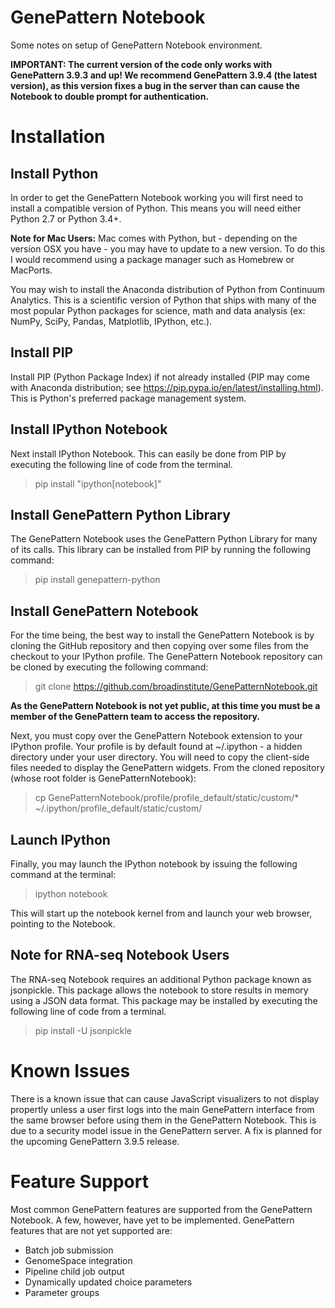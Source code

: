 GenePattern Notebook
====================

Some notes on setup of GenePattern Notebook environment.

**IMPORTANT: The current version of the code only works with GenePattern 3.9.3 and up! 
We recommend GenePattern 3.9.4 (the latest version), as this version fixes a bug in the 
server than can cause the Notebook to double prompt for authentication.**

# Installation

## Install Python

In order to get the GenePattern Notebook working you will first need to install a compatible 
version of Python. This means you will need either Python 2.7 or Python 3.4+.

**Note for Mac Users:** Mac comes with Python, but - depending on the version OSX you have - 
you may have to update to a new version. To do this I would recommend using a package manager 
such as Homebrew or MacPorts.

You may wish to install the Anaconda distribution of Python from Continuum Analytics. This is 
a scientific version of Python that ships with many of the most popular Python packages for 
science, math and data analysis (ex: NumPy, SciPy, Pandas, Matplotlib, IPython, etc.).

## Install PIP

Install PIP (Python Package Index) if not already installed (PIP may come with Anaconda 
distribution; see https://pip.pypa.io/en/latest/installing.html). This is Python's preferred 
package management system.

## Install IPython Notebook
Next install IPython Notebook. This can easily be done from PIP by executing the following 
line of code from the terminal.

> pip install "ipython[notebook]"

## Install GenePattern Python Library
The GenePattern Notebook uses the GenePattern Python Library for many of its calls. This 
library can be installed from PIP by running the following command:

> pip install genepattern-python

## Install GenePattern Notebook

For the time being, the best way to install the GenePattern Notebook is by cloning the GitHub 
repository and then copying over some files from the checkout to your IPython profile. The 
GenePattern Notebook repository can be cloned by executing the following command:

> git clone https://github.com/broadinstitute/GenePatternNotebook.git

**As the GenePattern Notebook is not yet public, at this time you must be a member of the 
GenePattern team to access the repository.**

Next, you must copy over the GenePattern Notebook extension to your IPython profile. Your 
profile is by default found at ~/.ipython - a hidden directory under your user directory.
You will need to copy the client-side files needed to display the GenePattern widgets. 
From the cloned repository (whose root folder is GenePatternNotebook):

> cp GenePatternNotebook/profile/profile_default/static/custom/* ~/.ipython/profile_default/static/custom/

## Launch IPython

Finally, you may launch the IPython notebook by issuing the following command at the terminal:

> ipython notebook

This will start up the notebook kernel from and launch your web browser, pointing to the Notebook.

## Note for RNA-seq Notebook Users

The RNA-seq Notebook requires an additional Python package known as jsonpickle. This package allows 
the notebook to store results in memory using a JSON data format. This package may be installed by 
executing the following line of code from a terminal.

> pip install -U jsonpickle

# Known Issues

There is a known issue that can cause JavaScript visualizers to not display propertly unless a user 
first logs into the main GenePattern interface from the same browser before using them in the 
GenePattern Notebook. This is due to a security model issue in the GenePattern server. A fix is 
planned for the upcoming GenePattern 3.9.5 release.

# Feature Support

Most common GenePattern features are supported from the GenePattern Notebook. A few, however, have 
yet to be implemented. GenePattern features that are not yet supported are:

* Batch job submission
* GenomeSpace integration
* Pipeline child job output
* Dynamically updated choice parameters
* Parameter groups